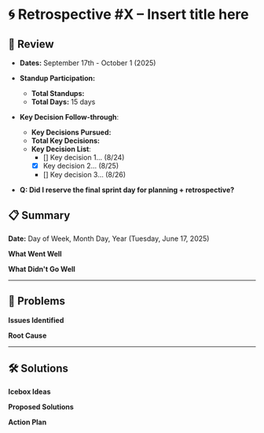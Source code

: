 # 🌀 Retrospective #X – Insert title here

## 🧭 Review
* **Dates:** September 17th - October 1 (2025)
* **Standup Participation:**
  * **Total Standups:**  
  * **Total Days:** 15 days

* **Key Decision Follow-through**:
  * **Key Decisions Pursued:**
  * **Total Key Decisions:**
  * **Key Decision List**:
    * [] Key decision 1... (8/24)
    * [x] Key decision 2... (8/25)
    * [] Key decision 3... (8/26)
  

* **Q: Did I reserve the final sprint day for planning + retrospective?**

## 📋 Summary
**Date:** Day of Week, Month Day, Year (Tuesday, June 17, 2025)

**What Went Well**


**What Didn't Go Well**


---

## 🧩 Problems

**Issues Identified**


**Root Cause**

---

## 🛠️ Solutions

**Icebox Ideas**


**Proposed Solutions**


**Action Plan**